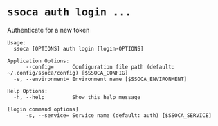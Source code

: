 # `ssoca auth login ...`

Authenticate for a new token

    Usage:
      ssoca [OPTIONS] auth login [login-OPTIONS]
    
    Application Options:
          --config=      Configuration file path (default: ~/.config/ssoca/config) [$SSOCA_CONFIG]
      -e, --environment= Environment name [$SSOCA_ENVIRONMENT]
    
    Help Options:
      -h, --help         Show this help message
    
    [login command options]
          -s, --service= Service name (default: auth) [$SSOCA_SERVICE]
    
